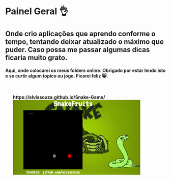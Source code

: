 <h1>Painel Geral 👌</h1>

<h2>Onde crio aplicações que aprendo conforme o tempo, tentando deixar atualizado o máximo que puder. Caso possa me passar algumas dicas ficaria muito grato.</h2>
<h4>Aqui, onde colocarei os meus folders online. Obrigado por estar lendo isto e se curtir algum topico ou jogo. Ficarei feliz 😸.</h4><br>
<ol>
  <b>https://elvissouza.github.io/Snake-Game/<b><br>
    <img src ="https://raw.githubusercontent.com/elvissouza/elvissouza.github.io/master/Snake-Game/assets/gifOfGame.gif">
<ol>
